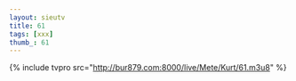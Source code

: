 ```yaml
--- 
layout: sieutv
title: 61
tags: [xxx]
thumb_: 61
---
```

{% include tvpro src="http://bur879.com:8000/live/Mete/Kurt/61.m3u8" %} 
